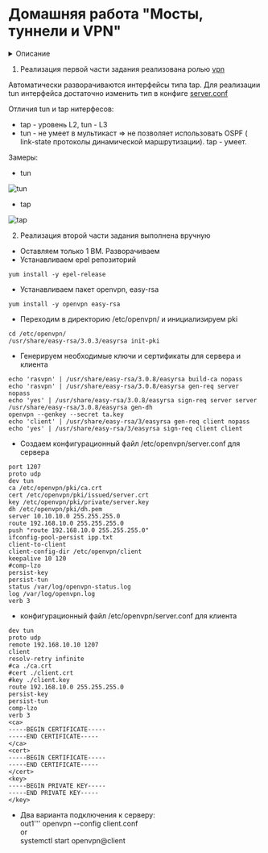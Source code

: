 # Домашняя работа "Мосты, туннели и VPN"

<details>
<summary>Описание</summary>

1. Между двумя виртуалками поднять vpn в режимах:  
- tun  
- tap  
Описатьв чём разница, замерить скорость между виртуальными машинами в туннелях, сделать вывод об отличающихся показателях скорости.
2. Поднять RAS на базе OpenVPN с клиентскими сертификатами, подключитьсā с локальной машины на виртуалку.  

</details>

1. Реализация первой части задания реализована ролью [vpn](./roles/vpn/)

Автоматически разворачиваются интерфейсы типа tap. Для реализации tun интерфейса достаточно изменить тип в конфиге 
[server.conf](./roles/vpn/files/server.conf.j2) 

Отличия tun и tap нитерфесов:  

+ tap - уровень L2, tun - L3  
+ tun - не умеет в мультикаст => не позволяет использовать OSPF ( link-state протоколы динамической маршрутизации). tap - умеет.  

Замеры:  

+ tun  

 ![tun](https://i.ibb.co/9pK0Q0X/tun.png)

+ tap  

![tap](https://i.ibb.co/hYTQQnq/tap.png)

2. Реализация второй части задания выполнена вручную

+ Оставляем только 1 ВМ. Разворачиваем 
+ Устанавливаем epel репозиторий  
```
yum install -y epel-release
```
+ Устанавливаем пакет openvpn, easy-rsa
```
yum install -y openvpn easy-rsa
```
+ Переходим в директорию /etc/openvpn/ и инициализируем pki  
```
cd /etc/openvpn/
/usr/share/easy-rsa/3.0.3/easyrsa init-pki
```
+ Генерируем необходимые ключи и сертификаты для сервера и клиента  
```
echo 'rasvpn' | /usr/share/easy-rsa/3.0.8/easyrsa build-ca nopass  
echo 'rasvpn' | /usr/share/easy-rsa/3.0.8/easyrsa gen-req server nopass  
echo 'yes' | /usr/share/easy-rsa/3.0.8/easyrsa sign-req server server  
/usr/share/easy-rsa/3.0.8/easyrsa gen-dh  
openvpn --genkey --secret ta.key  
echo 'client' | /usr/share/easy-rsa/3/easyrsa gen-req client nopass  
echo 'yes' | /usr/share/easy-rsa/3/easyrsa sign-req client client  
```

+ Создаем конфигурационный файл  /etc/openvpn/server.conf для сервера  
```
port 1207
proto udp
dev tun
ca /etc/openvpn/pki/ca.crt
cert /etc/openvpn/pki/issued/server.crt
key /etc/openvpn/pki/private/server.key
dh /etc/openvpn/pki/dh.pem
server 10.10.10.0 255.255.255.0
route 192.168.10.0 255.255.255.0
push "route 192.168.10.0 255.255.255.0"
ifconfig-pool-persist ipp.txt
client-to-client
client-config-dir /etc/openvpn/client
keepalive 10 120
#comp-lzo
persist-key
persist-tun
status /var/log/openvpn-status.log
log /var/log/openvpn.log
verb 3
```
+ конфигурационный файл  /etc/openvpn/server.conf для клиента  
```
dev tun
proto udp
remote 192.168.10.10 1207
client
resolv-retry infinite
#ca ./ca.crt
#cert ./client.crt
#key ./client.key
route 192.168.10.0 255.255.255.0
persist-key
persist-tun
comp-lzo
verb 3
<ca>
-----BEGIN CERTIFICATE-----
-----END CERTIFICATE-----
</ca>
<cert>
-----BEGIN CERTIFICATE-----
-----END CERTIFICATE-----
</cert>
<key>
-----BEGIN PRIVATE KEY-----
-----END PRIVATE KEY-----
</key>
```
+ Два варианта подключения к серверу:  
out1'''
openvpn --config client.conf  
or  
systemctl start openvpn@client  
```